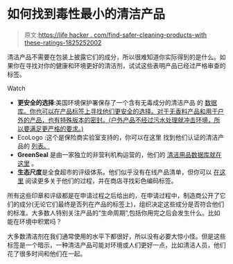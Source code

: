 # 如何找到毒性最小的清洁产品

> 原文:[https://life hacker . com/find-safer-cleaning-products-with these-ratings-1825252002](https://lifehacker.com/find-safer-cleaning-products-with-these-ratings-1825252002)

清洁产品不需要在包装上披露它们的成分，所以很难知道你实际得到的是什么。如果你在寻找对你的健康和环境更好的清洁剂，试试这些表明产品已经过严格审查的标签。

Watch

*   **更安全的选择**:美国环境保护署保存了一个含有无毒成分的清洁产品 的 [数据库。你也可以在产品标签上寻找他们更安全的选择。对于无香料产品和用于户外的产品，也有特殊版本的密封。(户外产品不经过污水处理就冲击环境，所以要满足更严格的要求。)](https://www.epa.gov/saferchoice/products)
*   EcoLogo :这个是保险商实验室支持的，你可以在这里 找到他们认证的清洁产品的 [列表。](https://industries.ul.com/environment/certificationvalidation-marks/ecologo-product-certification#cleaning)
*   **GreenSeal** 是由一家独立的非营利机构运营的，他们的 [清洁用品数据库就在这里](http://www.greenseal.org/FindGreenSealProductsandServices.aspx?vid=ViewProductDetail&cid=3) 。
*   **生态尺度**是全食超市的评级体系。他们似乎没有在线产品清单，但你可以 [在这里](https://www.wholefoodsmarket.com/eco-scale-our-commitment) 阅读更多关于他们的过程，并在商店寻找彩色编码标签。

所有这些印章和评级都是在申请过程之后给出的，在申请过程中，制造商公开了它们的成分(无论它们最终是否列在产品的标签上)，组织决定这些成分是否符合他们的标准。大多数人特别关注产品的“生命周期”,包括你用完之后会发生什么。比如能在环境中积累吗？

大多数清洁剂在我们通常使用的水平下都很好，所以没有必要大惊小怪。但是这些标签是一个暗示，一种清洁产品可能对环境或人们更好一点，比如清洁人员，他们花了很多时间和他们在一起。